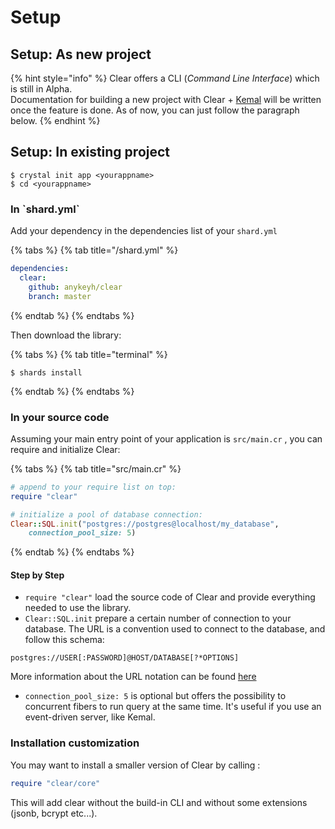 # Setup

## Setup: As new project

{% hint style="info" %}
Clear offers a CLI \(_Command Line Interface_\) which is still in Alpha.   
Documentation for building a new project with Clear + [Kemal](https://github.com/kemalcr/kemal) will be written once the feature is done. As of now, you can just follow the paragraph below.
{% endhint %}

## Setup: In existing project

```text
$ crystal init app <yourappname>
$ cd <yourappname>
```

### In \`shard.yml\`

Add your dependency in the dependencies list of your `shard.yml`

{% tabs %}
{% tab title="/shard.yml" %}
```yaml
dependencies:
  clear:
    github: anykeyh/clear
    branch: master
```
{% endtab %}
{% endtabs %}

Then download the library:

{% tabs %}
{% tab title="terminal" %}
```text
$ shards install
```
{% endtab %}
{% endtabs %}

### In your source code

Assuming your main entry point of your application is `src/main.cr` , you can require and initialize Clear:

{% tabs %}
{% tab title="src/main.cr" %}
```ruby
# append to your require list on top:
require "clear"

# initialize a pool of database connection:
Clear::SQL.init("postgres://postgres@localhost/my_database", 
    connection_pool_size: 5)
```
{% endtab %}
{% endtabs %}

#### Step by Step

* `require "clear"` load the source code of Clear and provide everything needed to use the library.
* `Clear::SQL.init` prepare a certain number of connection to your database. The URL is a convention used to connect to the database, and follow this schema:

```text
postgres://USER[:PASSWORD]@HOST/DATABASE[?*OPTIONS]
```

More information about the URL notation can be found [here](https://crystal-lang.org/docs/database/)

* `connection_pool_size: 5` is optional but offers the possibility to concurrent fibers to run query at the same time. It's useful if you use an event-driven server, like Kemal.

### Installation customization

You may want to install a smaller version of Clear by calling :

```ruby
require "clear/core"
```

This will add clear without the build-in CLI and without some extensions \(jsonb, bcrypt etc...\).

